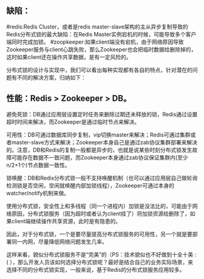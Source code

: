 缺陷：
----
  #redis:Redis Cluster，或者是redis master-slave架构的主从异步复制导致的Redis分布式锁的最大缺陷：在Redis Master实例宕机的时候，可能导致多个客户端同时完成加锁。
  #zoopkeeper:如果client端没有宕机，由于网络原因导致Zookeeper服务与client心跳失败，那么Zookeeper也会把临时数据给删除掉的，这时如果client还在操作共享数据，是有一定风险的。




分布式锁的设计与实现中，我们可以看出每种实现都有各自的特点，针对潜在的问题有不同的解决方案，归纳如下：



性能：Redis > Zookeeper > DB。
-----------------------------

避免死锁：DB通过应用层设置定时任务来删除过期还未释放的锁，Redis通过设置超时时间来解决，而Zookeeper是通过临时节点来解决。

可用性：DB可通过数据库同步复制，vip切换master来解决；Redis可通过集群或者master-slave方式来解决；Zookeeper本身自己是通过zab协议集群部署来解决的。注意，DB和Redis的复制一般都是异步的，也就是说某些时刻分布式锁发生故障可能存在数据不一致问题，而Zookeeper本身通过zab协议保证集群内(至少n/2+1个)节点数据一致性。

锁唤醒：DB和Redis分布式锁一般不支持唤醒机制（也可以通过应用层自己做轮询检测锁是否空闲，空闲就唤醒内部加锁线程），Zookeeper可通过本身的watcher/notify机制来做。



使用分布式锁，安全性上和多线程（同一个进程内）加锁是没法比的，可能由于网络原因，分布式锁服务（因为超时或者认为client挂了）将加锁资源给删除了，如果client端继续操作共享资源，此时是有隐患的。



因此，对于分布式锁，一个是要尽量提高分布式锁服务的可用性，另一个就是要部署同一内网，尽量降低网络问题发生几率。



这样来看，貌似分布式锁服务不是“完美”的（PS：技术貌似也不好做到十全十美 :( ），那么开发人员该如何选择分布式锁呢？最好是结合自己的业务实际场景，来选择不同的分布式锁实现，一般来说，基于Redis的分布式锁服务应用较多。
